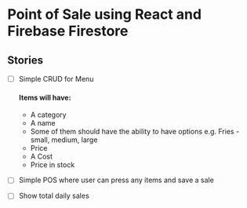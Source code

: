 # Point of Sale using React and Firebase Firestore
## Stories
- [ ] Simple CRUD for Menu
  #### Items will have:
    - A category
    - A name
    - Some of them should have the ability to have options e.g. Fries - small, medium, large
    - Price
    - A Cost
    - Price in stock
- [ ] Simple POS where user can press any items and save a sale
- [ ] Show total daily sales

